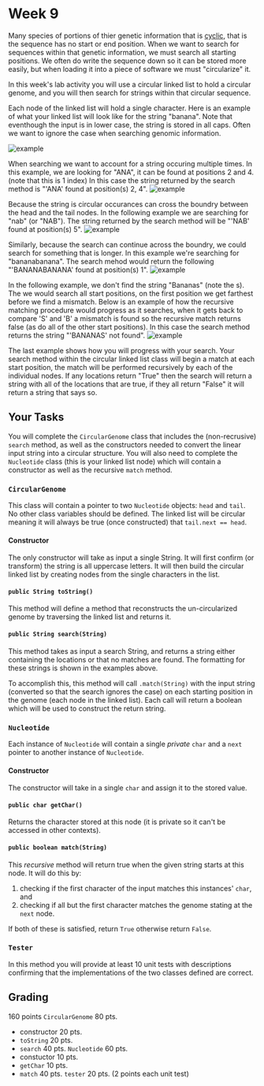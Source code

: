 # Week 9
Many species of portions of thier genetic information that is [cyclic](https://en.wikipedia.org/wiki/Circular_DNA), 
that is the sequence has no start or end position. 
When we want to search for sequences within that genetic information, 
we must search all starting positions. 
We often do write the sequence down so it can be stored more easily, but when loading it into a piece of software we must "circularize" it. 

In this week's lab activity you will use a circular linked list to hold a circular genome, 
and you will then search for strings within that circular sequence. 

Each node of the linked list will hold a single character.
Here is an example of what your linked list will look like for the string "banana". 
Note that eventhough the input is in lower case, the string is stored in all caps. 
Often we want to ignore the case when searching genomic information. 

![example](images/banana_example.png)

When searching we want to account for a string occuring multiple times. 
In this example, we are looking for "ANA", it can be found at positions 2 and 4. (note that this is 1 index) 
In this case the string returned by the search method is "'ANA' found at position(s) 2, 4". 
![example](images/searching_ana.png)

Because the string is circular occurances can cross the boundry between the head and the tail nodes. 
In the following example we are searching for "nab" (or "NAB"). 
The string returned by the search method will be "'NAB' found at position(s) 5". 
![example](images/searching_nab.png)

Similarly, because the search can continue across the boundry, 
we could search for something that is longer. 
In this example we're searching for "bananabanana". 
The search mehod would return the following "'BANANABANANA' found at position(s) 1". 
![example](images/searching_bananabanana.png)

In the following example, we don't find the string "Bananas" (note the s). 
The we would search all start positions, on the first position we get farthest before we find a mismatch. 
Below is an example of how the recursive matching procedure would progress as it searches, 
when it gets back to compare 'S' and 'B' a mismatch is found so the recursive match returns false (as do all of the other start positions). 
In this case the search method returns the string "'BANANAS' not found".
![example](images/searching_bananas.png)

The last example shows how you will progress with your search. 
Your search method within the circular linked list class will begin a match at each start position, 
the match will be performed recursively by each of the individual nodes. 
If any locations return "True" then the search will return a string with all of the locations that are true, 
if they all return "False" it will return a string that says so. 

## Your Tasks
You will complete the `CircularGenome` class that includes the (non-recrusive) `search` method, 
as well as the constructors needed to convert the linear input string into a circular structure. 
You will also need to complete the `Nucleotide` class (this is your linked list node) which will contain a constructor as well as 
the recursive `match` method. 

### `CircularGenome`
This class will contain a pointer to two `Nucleotide` objects: `head` and `tail`.
No other class variables should be defined. 
The linked list will be circular meaning it will always be true (once constructed) that `tail.next == head`. 

#### Constructor
The only constructor will take as input a single String. 
It will first confirm (or transform) the string is all uppercase letters. 
It will then build the circular linked list by creating nodes from the single characters in the list. 

#### `public String toString()`
This method will define a method that reconstructs the un-circularized genome by traversing the linked list and returns it. 

#### `public String search(String)`
This method takes as input a search String, and returns a string either containing the locations or that no matches are found. 
The formatting for these strings is shown in the examples above. 

To accomplish this, this method will call `.match(String)` with the input string (converted so that the search ignores the case) 
on each starting position in the genome (each node in the linked list). 
Each call will return a boolean which will be used to construct the return string. 

### `Nucleotide`
Each instance of `Nucleotide` will contain a single *private* `char` and a `next` pointer to another instance of `Nucleotide`. 

#### Constructor
The constructor will take in a single `char` and assign it to the stored value. 

#### `public char getChar()`
Returns the character stored at this node (it is private so it can't be accessed in other contexts).

#### `public boolean match(String)`
This *recursive* method will return true when the given string starts at this node. 
It will do this by: 
1. checking if the first character of the input matches this instances' `char`, and 
1. checking if all but the first character matches the genome stating at the `next` node. 

If both of these is satisfied, return `True` otherwise return `False`. 

### `Tester`

In this method you will provide at least 10 unit tests with descriptions confirming that the implementations of the two classes defined are correct. 

## Grading 
160 points
`CircularGenome` 80 pts.
* constructor 20 pts.
* `toString` 20 pts. 
* `search` 40 pts. 
`Nucleotide` 60 pts. 
* constuctor 10 pts. 
* `getChar` 10 pts. 
* `match` 40 pts. 
`tester` 20 pts. (2 points each unit test)
